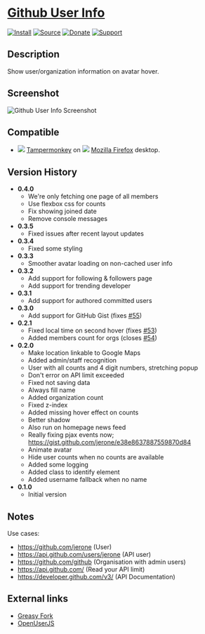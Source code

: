 # [Github User Info](https://github.com/jerone/UserScripts/tree/master/Github_User_Info)

[![Install](https://raw.github.com/jerone/UserScripts/master/_resources/Install-button.png)](https://github.com/jerone/UserScripts/raw/master/Github_User_Info/Github_User_Info.user.js)
[![Source](https://raw.github.com/jerone/UserScripts/master/_resources/Source-button.png)](https://github.com/jerone/UserScripts/blob/master/Github_User_Info/Github_User_Info.user.js)
[![Donate](https://raw.github.com/jerone/UserScripts/master/_resources/Donate-button.png)](https://www.paypal.com/cgi-bin/webscr?cmd=_s-xclick&hosted_button_id=VCYMHWQ7ZMBKW)
[![Support](https://raw.github.com/jerone/UserScripts/master/_resources/Support-button.png)](https://github.com/jerone/UserScripts/issues)


## Description

Show user/organization information on avatar hover.


## Screenshot

![Github User Info Screenshot](https://github.com/jerone/UserScripts/raw/master/Github_User_Info/screenshot.jpg)


## Compatible

*   ![](https://raw.github.com/jerone/UserScripts/master/_resources/Tampermonkey.png) [Tampermonkey](https://addons.mozilla.org/firefox/addon/tampermonkey/) on ![](https://raw.github.com/jerone/UserScripts/master/_resources/Firefox.png) [Mozilla Firefox](http://www.mozilla.org/en-US/firefox/fx/#desktop) desktop.


## Version History

*   **0.4.0**
    *   We're only fetching one page of all members
    *   Use flexbox css for counts
    *   Fix showing joined date
    *   Remove console messages
*   **0.3.5**
    *   Fixed issues after recent layout updates
*   **0.3.4**
    *   Fixed some styling
*   **0.3.3**
    *   Smoother avatar loading on non-cached user info
*   **0.3.2**
    *   Add support for following & followers page
    *   Add support for trending developer
*   **0.3.1**
    *   Add support for authored committed users
*   **0.3.0**
    *   Add support for GitHub Gist (fixes [#55](https://github.com/jerone/UserScripts/issues/55))
*   **0.2.1**
    *   Fixed local time on second hover (fixes [#53](https://github.com/jerone/UserScripts/issues/53))
    *   Added members count for orgs (closes [#54](https://github.com/jerone/UserScripts/issues/54))
*   **0.2.0**
    *   Make location linkable to Google Maps
    *   Added admin/staff recognition
    *   User with all counts and 4 digit numbers, stretching popup
    *   Don't error on API limit exceeded
    *   Fixed not saving data
    *   Always fill name
    *   Added organization count
    *   Fixed z-index
    *   Added missing hover effect on counts
    *   Better shadow
    *   Also run on homepage news feed
    *   Really fixing pjax events now; <https://gist.github.com/jerone/e38e8637887559870d84>
    *   Animate avatar
    *   Hide user counts when no counts are available
    *   Added some logging
    *   Added class to identify element
    *   Added username fallback when no name
*   **0.1.0**
    *   Initial version


## Notes

Use cases:

*   <https://github.com/jerone> (User)
*   <https://api.github.com/users/jerone> (API user)
*   <https://github.com/github> (Organisation with admin users)
*   <https://api.github.com/> (Read your API limit)
*   <https://developer.github.com/v3/> (API Documentation)


## External links

*   [Greasy Fork](https://greasyfork.org/en/scripts/8989-github-user-info)
*   [OpenUserJS](https://openuserjs.org/scripts/jerone/Github_User_Info)
